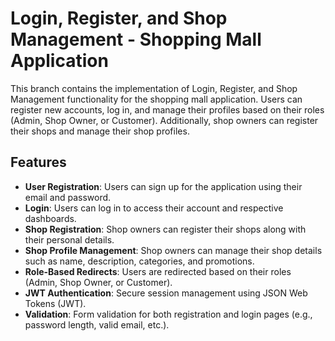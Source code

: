 # Login, Register, and Shop Management - Shopping Mall Application

This branch contains the implementation of Login, Register, and Shop Management functionality for the shopping mall application. Users can register new accounts, log in, and manage their profiles based on their roles (Admin, Shop Owner, or Customer). Additionally, shop owners can register their shops and manage their shop profiles.

## Features

- **User Registration**: Users can sign up for the application using their email and password.
- **Login**: Users can log in to access their account and respective dashboards.
- **Shop Registration**: Shop owners can register their shops along with their personal details.
- **Shop Profile Management**: Shop owners can manage their shop details such as name, description, categories, and promotions.
- **Role-Based Redirects**: Users are redirected based on their roles (Admin, Shop Owner, or Customer).
- **JWT Authentication**: Secure session management using JSON Web Tokens (JWT).
- **Validation**: Form validation for both registration and login pages (e.g., password length, valid email, etc.).
